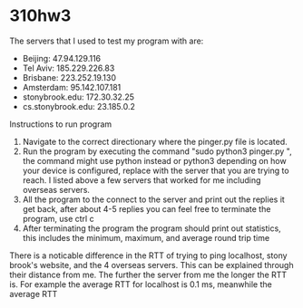 # 310hw3

The servers that I used to test my program with are:
* Beijing: 47.94.129.116
* Tel Aviv: 185.229.226.83
* Brisbane: 223.252.19.130
* Amsterdam: 95.142.107.181
* stonybrook.edu: 172.30.32.25
* cs.stonybrook.edu: 23.185.0.2

Instructions to run program
1. Navigate to the correct directionary where the pinger.py file is located.
2. Run the program by executing the command "sudo python3 pinger.py <server address>", the command might use python instead or python3 depending on how your device is configured, replace <server address> with the server that you are trying to reach. I listed above a few servers that worked for me including overseas servers.
3. All the program to the connect to the server and print out the replies it get back, after about 4-5 replies you can feel free to terminate the program, use ctrl c
4. After terminating the program the program should print out statistics, this includes the minimum, maximum, and average round trip time

There is a noticable difference in the RTT of trying to ping localhost, stony brook's website, and the 4 overseas servers. This can be explained through their distance from me. The further the server from me the longer the RTT is. For example the average RTT for localhost is 0.1 ms, meanwhile the average RTT
